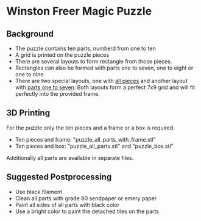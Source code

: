 
# Winston Freer Magic Puzzle

## Background

* The puzzle contains ten parts, numberd from one to ten
* A grid is printed on the puzzle pieces
* There are several layouts to form rectangle from those pieces. 
* Rectangles can also be formed with parts one to seven, one to eight or one to nine.
* There are two special layouts, one with [all pieces](https://github.com/olikraus/scad/blob/master/winston_freer/png/puzzle_start.png) 
 and another layout with [parts one to seven](https://github.com/olikraus/scad/blob/master/winston_freer/png/puzzle_step3.png):
 Both layouts form a perfect 7x9 grid and will fit perfectly into the provided frame.
 
 ## 3D Printing

For the puzzle only the ten pieces and a frame or a box is required.

* Ten pieces and frame: "puzzle_all_parts_with_frame.stl"
* Ten pieces and box: "puzzle_all_parts.stl" and "puzzle_box.stl"

Additionally all parts are available in separate files.

## Suggested Postprocessing

* Use black filament
* Clean all parts with grade 80 sendpaper or emery paper
* Paint all sides of all parts with black color
* Use a bright color to paint the detached tiles on the parts



